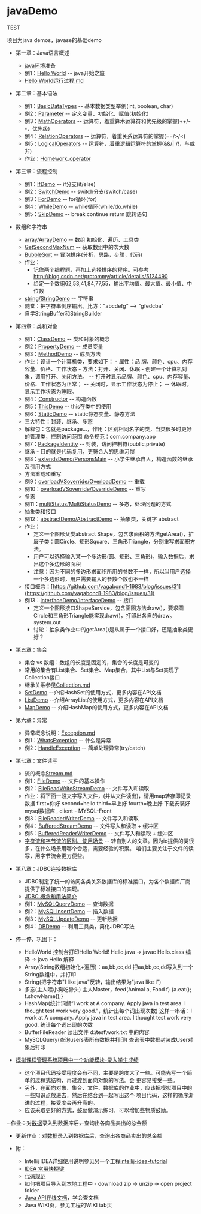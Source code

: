# javaDemo
TEST

项目为java demos，javase的基础demo
- 第一章：Java语言概述
	- [java环境准备](https://github.com/vagabond1-1983/javaDemo/issues/2)	
	- 例1：[Hello World](src/main/java/com/test/basic/chapter1/HelloWorld.java) -- java开始之旅
	- [Hello World运行过程.md](src/main/java/com/test/basic/chapter1/HelloWorld运行过程.md)
- 第二章：基本语法
	- 例1：[BasicDataTypes](src/main/java/com/test/basic/chapter2/BasicDataTypes.java) -- 基本数据类型举例(int, boolean, char)
	- 例2：[Parameter](src/main/java/com/test/basic/chapter2/Parameter.java) -- 定义变量、初始化、赋值(初始化)
	- 例3：[MathOperators](src/main/java/com/test/basic/chapter2/MathOperators.java) -- 运算符，着重算术运算符和优先级的掌握(++/--，优先级)
	- 例4：[RelationOperators](src/main/java/com/test/basic/chapter2/RelationOperators.java) -- 运算符，着重关系运算符的掌握(==/>/<)
	- 例5：[LogicalOperators](src/main/java/com/test/basic/chapter2/LogicalOperators.java) -- 运算符，着重逻辑运算符的掌握(&&/||/!，与或非)
	- 作业：[Homework_operator](src/main/java/com/test/basic/chapter2/Homework_operator.java)
- 第三章：流程控制
    - 例1：[IfDemo](src/main/java/com/test/basic/chapter3/IfDemo.java) -- if分支(if/else)
    - 例2：[SwitchDemo](src/main/java/com/test/basic/chapter3/SwitchDemo.java) -- switch分支(switch/case)
    - 例3：[ForDemo](src/main/java/com/test/basic/chapter3/ForDemo.java) -- for循环(for)
    - 例4：[WhileDemo](src/main/java/com/test/basic/chapter3/WhileDemo.java) -- while循环(while/do.while)
    - 例5：[SkipDemo](src/main/java/com/test/basic/chapter3/SkipDemo.java) -- break continue return 跳转语句
- 数组和字符串
    - [array/ArrayDemo](src/main/java/com/test/basic/array/ArrayDemo.java) -- 数组 初始化、遍历、工具类
    - [GetSecondMaxNum](src/main/java/com/test/basic/array/GetSecondMaxNum.java) -- 获取数组中的次大数
    - [BubbleSort](src/main/java/com/test/basic/array/BubbleSort.java) -- 冒泡排序(分析，思路，步骤，代码)
    - 作业：
        - 记住两个编程题，再加上选择排序的程序。可参考 http://blog.csdn.net/protommy/article/details/5124490
        - 给定一个数组62,53,41,84,77,55，输出平均值、最大值、最小值、中位数
    - [string/StringDemo](src/main/java/com/test/basic/string/StringDemo.java) -- 字符串
    - 随堂：把字符串倒序输出。比方："abcdefg" --> "gfedcba"
    - 自学StringBuffer和StringBuilder
- 第四章：类和对象
    - 例1：[ClassDemo](src/main/java/com/test/basic/chapter4/classDemo/ClassDemo.java) -- 类和对象的概念
    - 例2：[PropertyDemo](src/main/java/com/test/basic/chapter4/classDemo/PropertyDemo.java) -- 成员变量
    - 例3：[MethodDemo](src/main/java/com/test/basic/chapter4/methodDemo/MethodDemo.java) -- 成员方法
    - 作业：设计一个计算机类，要求如下：
           - 属性：品 牌、颜色、cpu、内存容量、价格、工作状态
           - 方法：打开、关闭、休眠
           - 创建一个计算机对象，调用打开、关闭方法。
           -- 打开时显示品牌、颜色、cpu、内存容量、价格、工作状态为正常；
           -- 关闭时，显示工作状态为停止；
           -- 休眠时，显示工作状态为睡眠。
    - 例4：[Constructor](src/main/java/com/test/basic/chapter4/constructorDemo/ConstructorDemo.java) -- 构造函数
    - 例5：[ThisDemo](src/main/java/com/test/basic/chapter4/thisDemo/ThisDemo.java) -- this在类中的使用
    - 例6：[StaticDemo](src/main/java/com/test/basic/chapter4/staticDemo/StaticDemo.java) -- static静态变量、静态方法
    - 三大特性：封装、继承、多态
    - 解释包：包就是package...，作用：区别相同名字的类，当类很多时更好的管理类，控制访问范围
        命令规范：com.company.app
    - 例7：[PackageIdentity](src/main/java/com/test/basic/chapter4/packageDemo/PackageIdentity.java) -- 封装，访问控制符(public,private)
    - 继承 - 目的就是代码复用，更符合人的思维习惯
    - 例8：[extendsDemo/PersonsMain](src/main/java/com/test/basic/chapter4/extendsDemo/PersonsMain.java) -- 小学生继承自人，构造函数的继承及引用方式
    - 方法重载和重写
    - 例9：[overloadVSoverride/OverloadDemo](src/main/java/com/test/basic/chapter4/overloadVSoverride/OverloadDemo.java) -- 重载
    - 例10：[overloadVSoverride/OverrideDemo](src/main/java/com/test/basic/chapter4/overloadVSoverride/OverrideDemo.java) -- 重写
    - 多态
    - 例11：[multiStatus/MultiStatusDemo](src/main/java/com/test/basic/chapter4/multiStatus/MultiStatusDemo.java) -- 多态，处理问题的方式
    - 抽象类和接口
    - 例12：[abstractDemo/AbstractDemo](src/main/java/com/test/basic/chapter4/abstractDemo/AbstractDemo.java) -- 抽象类，关键字 abstract
    - 作业：
        - 定义一个图形父类abstract Shape，包含求面积的方法getArea()，扩展子类：圆Circle、矩形Square、三角形Triangle，分别重写求面积方法。
        - 用户可以选择输入某一个多边形(圆、矩形、三角形)，输入数据后，求出这个多边形的面积
        - 注意：因为不同的多边形求面积所用的参数不一样，所以当用户选择一个多边形时，用户需要输入的参数个数也不一样
    - 接口概念：[https://github.com/vagabond1-1983/blog/issues/31](https://github.com/vagabond1-1983/blog/issues/31)
    - 例13：[interfaceDemo/InterfaceDemo](src/main/java/com/test/basic/chapter4/interfaceDemo/InterfaceDemo.java) -- 接口
        - 定义一个图形接口ShapeService，包含画图方法draw()，要求圆Circle和三角形Triangle能实现draw()，打印出各自的draw。system.out
        - 讨论：抽象类作业中的getArea()是从属于一个接口好，还是抽象类更好？
- 第五章：集合
    - 集合 vs 数组：数组的长度是固定的，集合的长度是可变的
    - 常用的集合有List集合、Set集合、Map集合，其中List与Set实现了Collection接口
    - 继承关系参见[Collection.md](src/main/java/com/test/basic/chapter5/Collection.md)
    - [SetDemo](src/main/java/com/test/basic/chapter5/SetDemo.java) --介绍HashSet的使用方式，更多内容在API文档
    - [ListDemo](src/main/java/com/test/basic/chapter5/ListDemo.java) --介绍ArrayList的使用方式，更多内容在API文档
    - [MapDemo](src/main/java/com/test/basic/chapter5/MapDemo2.java) -- 介绍HashMap的使用方式，更多内容在API文档
- 第六章：异常
    - 异常概念说明：[Exception.md](src/main/java/com/test/basic/chapter6/Exception.md)
    - 例1：[WhatsException](src/main/java/com/test/basic/chapter6/WhatsException.java) -- 什么是异常
    - 例2：[HandleException](src/main/java/com/test/basic/chapter6/HandleException.java) -- 简单处理异常(try/catch)
- 第七章：文件读写
    - 流的概念[Stream.md](src/main/java/com/test/basic/chapter7/Stream.md)
    - 例1：[FileDemo](src/main/java/com/test/basic/chapter7/FileDemo.java) -- 文件的基本操作
    - 例2：[FileReadWriteStreamDemo](src/main/java/com/test/basic/chapter7/FileReadWriteStreamDemo.java) -- 文件写入和读取
    - 作业：将下面一段文字写入文件，(并从文件读出)，请用map转存即记录数据
            first=你好
            second=hello
            third=早上好
            fourth=晚上好
      下载安装好mysql数据库 , client - MYSQL-Front
    - 例3：[FileReaderWriterDemo](src/main/java/com/test/basic/chapter7/FileReaderWriterDemo.java) -- 文件写入和读取
    - 例4：[BufferedStreamDemo](src/main/java/com/test/basic/chapter7/BufferedStreamDemo.java) -- 文件写入和读取 + 缓冲区
    - 例5：[BufferedReaderWriterDemo](src/main/java/com/test/basic/chapter7/BufferedReaderWriterDemo.java) -- 文件写入和读取 + 缓冲区
    - [字符流和字节流的区别、使用场景](https://github.com/vagabond1-1983/javaDemo/issues/24) -- 转自别人的文章。因为io提供的类很多，在什么场景用哪个合适，需要经验的积累。
        咱们主要关注于文件的读写，用字节流会更方便些。

- 第八章：JDBC连接数据库
    - JDBC制定了统一的访问各类关系数据库的标准接口，为各个数据库厂商提供了标准接口的实现。
    - [JDBC 概念和用法简介](src/main/java/com/test/basic/chapter8/JDBC.md)
    - 例1：[MySQLQueryDemo](src/main/java/com/test/basic/chapter8/MySQLQueryDemo.java) -- 查询数据
    - 例2：[MySQLInsertDemo](src/main/java/com/test/basic/chapter8/MySQLInsertDemo.java) -- 插入数据
    - 例3：[MySQLUpdateDemo](src/main/java/com/test/basic/chapter8/MySQLUpdateDemo.java) -- 更新数据
    - 例4：[DBDemo](src/main/java/com/test/basic/chapter8/DBDemo.java) -- 利用工具类，简化JDBC写法

- 停一停，巩固下：
    - HelloWorld
        控制台打印Hello World!
        Hello.java -> javac Hello.class 编译 -> java Hello 解释
    - Array(String数组初始化+遍历)：aa,bb,cc,dd
        把aa,bb,cc,dd写入到一个String数组中，并打印
    - String(把字符串"I like java"反转，输出结果为"java like I")
    - 多态(主人喂小狗吃骨头)
        主人Master，feed(Animal a, Food f) {a.eat(); f.showName();}
    - HashMap(统计词频“I work at A company. Apply java in test area. I thought test work very good.”，统计出每个词出现次数)
        这样一串话：I work at A company. Apply java in test area. I thought test work very good. 统计每个词出现的次数
    - BufferFileReader
        读出文件 d:\test\work.txt 中的内容
    - MySQLQuery(查询users表所有数据并打印)
        查询表中数据封装成User对象后打印



- [模拟课程管理系统项目中一个功能模块-录入学生成绩](Practice.md)
     - 这个项目代码接受程度会有不同，主要是跨度大了一些。可能先写一个简单的过程式结构，再过渡到面向对象的写法。会
     更容易接受一些。
     - 另外，在面向对象、集合、文件、数据库的作业中，应该把模拟项目中的一些知识点放进去，然后在结合到一起写出这个
     项目代码，这样的循序渐进的过程，接受度会再升高的。
     - 应该采取更好的方式，鼓励做演示练习，可以增加些物质鼓励。


~~- 作业：对[数据](src/main/resources/WarePrice.xml)录入到数据库后，查询出各商品卖出的总金额~~
- 更新作业：对[数据](src/main/resources/WareSalesSystemInfo.xml)录入到数据库后，查询出各商品卖出的总金额

- 附：
    - Intellij IDEA详细使用说明参见另一个工程[intellij-idea-tutorial](https://github.com/vagabond1-1983/IntelliJ-IDEA-Tutorial)
    - [IDEA 常用快捷键](https://github.com/vagabond1-1983/javaDemo/issues/22)
    - [代码规范](https://github.com/vagabond1-1983/javaDemo/issues/15)
    - 如何把项目导入到本地工程中 - download zip -> unzip -> open project folder
    - [Java API在线文档](http://tool.oschina.net/apidocs/apidoc?api=jdk-zh)，学会查文档
    - Java WIKI页，参见工程的WIKI tab页
